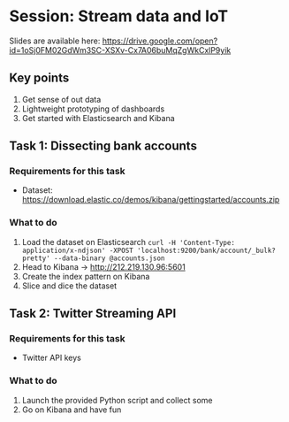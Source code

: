 # Session: Stream data and IoT

Slides are available here: https://drive.google.com/open?id=1oSj0FM02GdWm3SC-XSXv-Cx7A06buMqZgWkCxlP9yik

## Key points
1. Get sense of out data
1. Lightweight prototyping of dashboards
1. Get started with Elasticsearch and Kibana

## Task 1: Dissecting bank accounts
### Requirements for this task
- Dataset: https://download.elastic.co/demos/kibana/gettingstarted/accounts.zip

### What to do
1. Load the dataset on Elasticsearch `curl -H 'Content-Type: application/x-ndjson' -XPOST 'localhost:9200/bank/account/_bulk?pretty' --data-binary @accounts.json`
1. Head to Kibana  -> http://212.219.130.96:5601
1. Create the index pattern on Kibana
1. Slice and dice the dataset

## Task 2: Twitter Streaming API
### Requirements for this task
- Twitter API keys

### What to do
1. Launch the provided Python script and collect some
2. Go on Kibana and have fun

